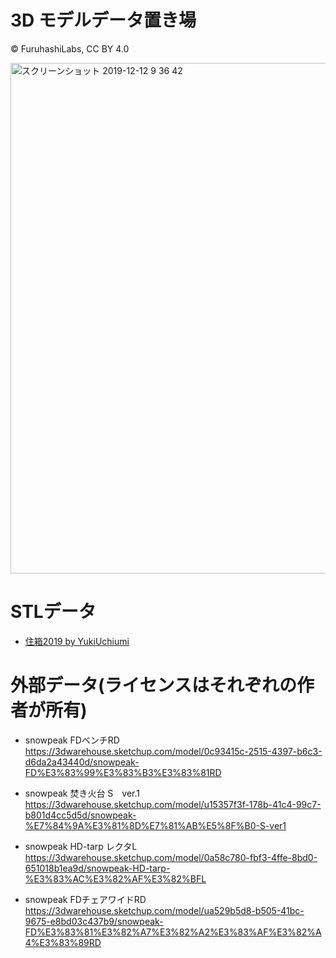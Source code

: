 # 3D モデルデータ置き場

© FuruhashiLabs, CC BY 4.0

<img width="817" alt="スクリーンショット 2019-12-12 9 36 42" src="https://user-images.githubusercontent.com/416977/70673135-df13b580-1cc4-11ea-86fb-115da0d96adf.png">


# STLデータ
* [住箱2019 by YukiUchiumi](https://github.com/furuhashilab/jyubako4dronemapping/blob/master/3dmodels/Jyubako2019_scale100_YukiUchiumi.stl)


# 外部データ(ライセンスはそれぞれの作者が所有)
* snowpeak FDベンチRD
https://3dwarehouse.sketchup.com/model/0c93415c-2515-4397-b6c3-d6da2a43440d/snowpeak-FD%E3%83%99%E3%83%B3%E3%83%81RD

* snowpeak 焚き火台 S　ver.1
https://3dwarehouse.sketchup.com/model/u15357f3f-178b-41c4-99c7-b801d4cc5d5d/snowpeak-%E7%84%9A%E3%81%8D%E7%81%AB%E5%8F%B0-S-ver1

* snowpeak HD-tarp レクタL
https://3dwarehouse.sketchup.com/model/0a58c780-fbf3-4ffe-8bd0-651018b1ea9d/snowpeak-HD-tarp-%E3%83%AC%E3%82%AF%E3%82%BFL

* snowpeak FDチェアワイドRD
https://3dwarehouse.sketchup.com/model/ua529b5d8-b505-41bc-9675-e8bd03c437b9/snowpeak-FD%E3%83%81%E3%82%A7%E3%82%A2%E3%83%AF%E3%82%A4%E3%83%89RD
